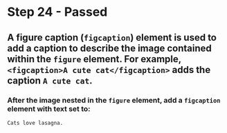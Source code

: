 # Step 24 - Passed
## A figure caption (`figcaption`) element is used to add a caption to describe the image contained within the `figure` element. For example, `<figcaption>A cute cat</figcaption>` adds the caption `A cute cat`.

### After the image nested in the `figure` element, add a `figcaption` element with text set to:

```html
Cats love lasagna.
```